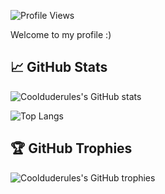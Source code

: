 ![Profile Views](https://jasonet.cc/stats?username=coolduderules&color=blue)

Welcome to my profile :)

## 📈 GitHub Stats
![Coolduderules's GitHub stats](https://jasonet.cc/stats?username=coolduderules&show_icons=true&theme=radical)

![Top Langs](https://jasonet.cc/stats/top-langs/?username=coolduderules&layout=compact&langs_count=8)

## 🏆 GitHub Trophies
![Coolduderules's GitHub trophies](https://github-profile-trophy.vercel.app/?username=coolduderules&theme=radical)
